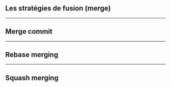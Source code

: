 ## Les stratégies de fusion (merge)

---

## Merge commit

---

## Rebase merging

---

## Squash merging
